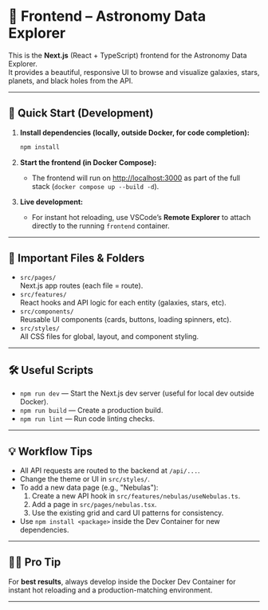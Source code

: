 # 🌠 Frontend – Astronomy Data Explorer

This is the **Next.js** (React + TypeScript) frontend for the Astronomy Data Explorer.  
It provides a beautiful, responsive UI to browse and visualize galaxies, stars, planets, and black holes from the API.

---

## 🚀 Quick Start (Development)

1. **Install dependencies (locally, outside Docker, for code completion):**

    ```sh
    npm install
    ```

2. **Start the frontend (in Docker Compose):**
    - The frontend will run on [http://localhost:3000](http://localhost:3000) as part of the full stack (`docker compose up --build -d`).

3. **Live development:**
    - For instant hot reloading, use VSCode’s **Remote Explorer** to attach directly to the running `frontend` container.

---

## 📁 Important Files & Folders

- `src/pages/`  
  Next.js app routes (each file = route).
- `src/features/`  
  React hooks and API logic for each entity (galaxies, stars, etc).
- `src/components/`  
  Reusable UI components (cards, buttons, loading spinners, etc).
- `src/styles/`  
  All CSS files for global, layout, and component styling.

---

## 🛠️ Useful Scripts

- `npm run dev` — Start the Next.js dev server (useful for local dev outside Docker).
- `npm run build` — Create a production build.
- `npm run lint` — Run code linting checks.

---

## 💡 Workflow Tips

- All API requests are routed to the backend at `/api/...`.
- Change the theme or UI in `src/styles/`.
- To add a new data page (e.g., "Nebulas"):
    1. Create a new API hook in `src/features/nebulas/useNebulas.ts`.
    2. Add a page in `src/pages/nebulas.tsx`.
    3. Use the existing grid and card UI patterns for consistency.
- Use `npm install <package>` inside the Dev Container for new dependencies.

---

## 🧑‍🚀 Pro Tip

For **best results**, always develop inside the Docker Dev Container for instant hot reloading and a production-matching environment.

---
